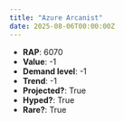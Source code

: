 ```yaml
---
title: "Azure Arcanist"
date: 2025-08-06T00:00:00Z
---
```

- **RAP**: 6070
- **Value**: -1
- **Demand level**: -1
- **Trend**: -1
- **Projected?**: True
- **Hyped?**: True
- **Rare?**: True
